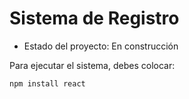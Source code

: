 # Sistema de Registro

- Estado del proyecto: En construcción

Para ejecutar el sistema, debes colocar:

```npm install react```
